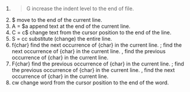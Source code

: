 1. >G
increase the indent level to the end of file.
2.  $
move to the end of the current line.
3. A = $a
append text at the end of the current line.
4. C = c$ 
change text from the cursor position to the end of the line.
5. S = cc
substitute (change) the entire line.
6. f{char} find the next occurrence of {char} in the current line.
    ; find the next occurrence of {char} in the current line.
    , find the previous occurrence of {char} in the current line.
7. F{char} find the previous occurrence of {char} in the current line.
    ; find the previous occurrence of {char} in the current line.
    , find the next occurrence of {char} in the current line.
8. cw
change word from the cursor position to the end of the word.
